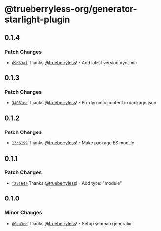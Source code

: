 # @trueberryless-org/generator-starlight-plugin

## 0.1.4

### Patch Changes

- [`69d63a1`](https://github.com/trueberryless-org/generator-starlight-plugin/commit/69d63a187a1b7425c24bf5adabd47d2a342e1dc6) Thanks [@trueberryless](https://github.com/trueberryless)! - Add latest version dynamic

## 0.1.3

### Patch Changes

- [`34061ee`](https://github.com/trueberryless-org/generator-starlight-plugin/commit/34061ee245be05590b005b7835fd4d1fa37ddf30) Thanks [@trueberryless](https://github.com/trueberryless)! - Fix dynamic content in package.json

## 0.1.2

### Patch Changes

- [`13c6199`](https://github.com/trueberryless-org/generator-starlight-plugin/commit/13c619908d9e952c65ddff41c70e4a3ca7a0afbf) Thanks [@trueberryless](https://github.com/trueberryless)! - Make package ES module

## 0.1.1

### Patch Changes

- [`f25f64a`](https://github.com/trueberryless-org/generator-starlight-plugin/commit/f25f64adc723927c4ef6d5e3b9c4f48b38dd974d) Thanks [@trueberryless](https://github.com/trueberryless)! - Add type: "module"

## 0.1.0

### Minor Changes

- [`60ea3cd`](https://github.com/trueberryless-org/generator-starlight-plugin/commit/60ea3cddffcd47974b3d36aee27520ca430e1cf1) Thanks [@trueberryless](https://github.com/trueberryless)! - Setup yeoman generator
